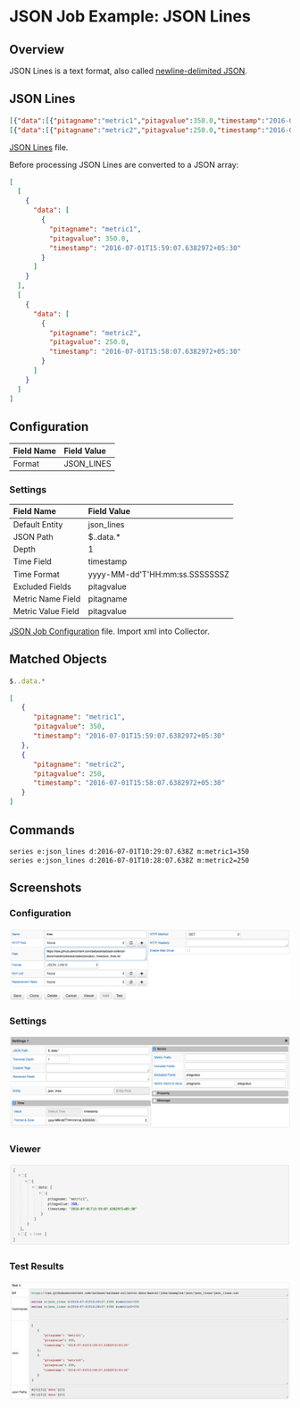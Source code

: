 # JSON Job Example: JSON Lines

## Overview

JSON Lines is a text format, also called [newline-delimited JSON](http://jsonlines.org/).

## JSON Lines

```json
[{"data":[{"pitagname":"metric1","pitagvalue":350.0,"timestamp":"2016-07-01T15:59:07.6382972+05:30"}]}]
[{"data":[{"pitagname":"metric2","pitagvalue":250.0,"timestamp":"2016-07-01T15:58:07.6382972+05:30"}]}]
```

[JSON Lines](json_lines.txt) file.

Before processing JSON Lines are converted to a JSON array:

```json
[
  [
    {
      "data": [
        {
          "pitagname": "metric1", 
          "pitagvalue": 350.0, 
          "timestamp": "2016-07-01T15:59:07.6382972+05:30"
        }
      ]
    }
  ], 
  [
    {
      "data": [
        {
          "pitagname": "metric2", 
          "pitagvalue": 250.0, 
          "timestamp": "2016-07-01T15:58:07.6382972+05:30"
        }
      ]
    }
  ]
]
```

## Configuration

Field Name | Field Value
:--------- | :----------
Format     | JSON_LINES

### Settings

Field Name         | Field Value
:----------------- | :----------
Default Entity     | json_lines
JSON Path          | $..data.*
Depth              | 1
Time Field         | timestamp
Time Format        | yyyy-MM-dd'T'HH:mm:ss.SSSSSSSZ
Excluded Fields    | pitagvalue
Metric Name Field  | pitagname
Metric Value Field | pitagvalue

[JSON Job Configuration](json_job_configuration.xml) file. Import xml into Collector.

## Matched Objects

```javascript
$..data.*
```

```json
[
   {
      "pitagname": "metric1",
      "pitagvalue": 350,
      "timestamp": "2016-07-01T15:59:07.6382972+05:30"
   },
   {
      "pitagname": "metric2",
      "pitagvalue": 250,
      "timestamp": "2016-07-01T15:58:07.6382972+05:30"
   }
]
```

## Commands

```ls
series e:json_lines d:2016-07-01T10:29:07.638Z m:metric1=350
series e:json_lines d:2016-07-01T10:28:07.638Z m:metric2=250
```

## Screenshots

### Configuration
![](images/configuration.png)

### Settings
![](images/settings.png)

### Viewer
![](images/viewer.png)

### Test Results
![](images/test_results.png)
